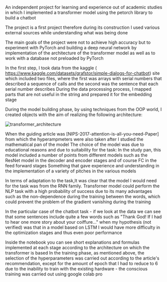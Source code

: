 An independent project for learning and experience out of academic studies in which I implemented a transformer model using the petorch library to build a chatbot

The project is a first project therefore during its construction I used various external sources while understanding what was being done

The main goals of the project were not to achieve high accuracy but to experiment with PyTorch and building a deep neural network by implementation of the architecture of the transformer model as well as to work with a database not preloaded by PyTorch

In the first step, I took data from the kaggle ( https://www.kaggle.com/datasets/grafstor/simple-dialogs-for-chatbot) site which included two files, where the first was arrays with serial numbers that described a sequence of calls and the second was the sentence that each serial number describes During the data processing process, I mapped parts that are not useful in the string and prepared it for the embedding stage

During the model building phase, by using techniques from the OOP world, I created objects with the aim of realizing the following architecture:

![transformer_architecture](https://user-images.githubusercontent.com/96596252/189915591-6cf9c93a-62d7-48af-9fb7-d4369b1d6cbb.jpg)

When the guiding article was [NIPS-2017-attention-is-all-you-need-Paper] from which the hyperampmeters were also taken after I studied the mathematical pan of the model The choice of the model was due to educational reasons and due to suitability for the task: In the study pan, this model included a number of points from different models such as the ResNet model in the decoder and encoder stages and of course FC in the feed forward stages Something that gave experience and understanding in the implementation of a variety of pitches in the various models

In terms of adaptation to the task,It was clear that the model I would need for the task was from the RNN family. Transforner model could perform the NLP task with a high probability of success due to its many advantages such as the non-dependence during the training between the words, which could prevent the problem of the gradient vanishing during the training

In the particular case of the chatbot task - if we look at the data we can see that some sentences include quite a few words such as "Thank God! If I had to hear one more story about your coiffure..." when my hypothesis (not verified) was that in a model based on LSTM I would have more difficulty in the optimization stages and thus even poor performance

Inside the notebook you can see short explanations and formulas implemented at each stage according to the architecture on which the transformer is based
In the training phase, as mentioned above, the selection of the hyperparameters was carried out according to the article's recommendation, except for the amount of epoch that I had to reduce to 6 due to the inability to train with the existing hardware - the conscious training was carried out using google colab pro
